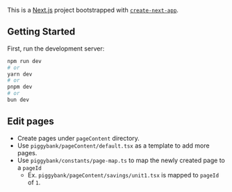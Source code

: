 This is a [Next.js](https://nextjs.org) project bootstrapped with [`create-next-app`](https://nextjs.org/docs/app/api-reference/cli/create-next-app).

## Getting Started

First, run the development server:

```bash
npm run dev
# or
yarn dev
# or
pnpm dev
# or
bun dev
```

## Edit pages

- Create pages under `pageContent` directory.
- Use `piggybank/pageContent/default.tsx` as a template to add more pages.
- Use `piggybank/constants/page-map.ts` to map the newly created page to a `pageId`
  - Ex. `piggybank/pageContent/savings/unit1.tsx` is mapped to `pageId` of `1`.
